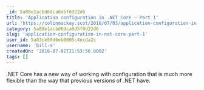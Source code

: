 ```yaml
---
_id: 5a88e1acbd6dca0d5f0d22d6
title: 'Application configuration in .NET Core – Part 1'
url: 'https://colinmackay.scot/2016/07/03/application-configuration-in-net-core-part-1/'
category: 5a88e1acbd6dca0d5f0d22d6
slug: 'application-configuration-in-net-core-part-1'
user_id: 5a83ce59d6eb0005c4ecda2c
username: 'bill-s'
createdOn: '2016-07-02T21:53:56.000Z'
tags: []
---
```


.NET Core has a new way of working with configuration that is much more flexible than the way that previous versions of .NET have.
